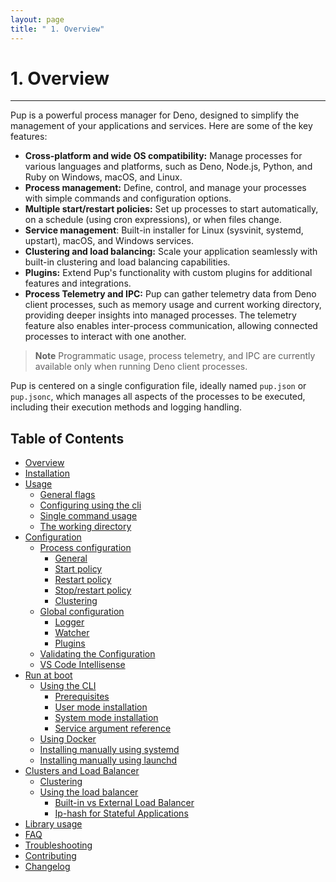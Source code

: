 ```yaml
---
layout: page
title: " 1. Overview"
---
```


# 1. Overview

---

Pup is a powerful process manager for Deno, designed to simplify the management of your applications and services. Here are some of the key features:

- **Cross-platform and wide OS compatibility:** Manage processes for various languages and platforms, such as Deno, Node.js, Python, and Ruby on Windows, macOS, and Linux.
- **Process management:** Define, control, and manage your processes with simple commands and configuration options.
- **Multiple start/restart policies:** Set up processes to start automatically, on a schedule (using cron expressions), or when files change.
- **Service management**: Built-in installer for Linux (sysvinit, systemd, upstart), macOS, and Windows services.
- **Clustering and load balancing:** Scale your application seamlessly with built-in clustering and load balancing capabilities.
- **Plugins:** Extend Pup's functionality with custom plugins for additional features and integrations.
- **Process Telemetry and IPC:** Pup can gather telemetry data from Deno client processes, such as memory usage and current working directory, providing deeper insights into managed processes. The
  telemetry feature also enables inter-process communication, allowing connected processes to interact with one another.

> **Note** Programmatic usage, process telemetry, and IPC are currently available only when running Deno client processes.

Pup is centered on a single configuration file, ideally named `pup.json` or `pup.jsonc`, which manages all aspects of the processes to be executed, including their execution methods and logging
handling.

## Table of Contents

- [Overview](./)
- [Installation](./installation.html)
- [Usage](./usage.html)
  - [General flags](./usage.html#general-flags)
  - [Configuring using the cli](./usage.html#configuring-using-the-cli)
  - [Single command usage](./usage.html#single-command-usage)
  - [The working directory](./usage.html#working-directory)
- [Configuration](./configuration.html)
  - [Process configuration](./configuration.html#process-configuration)
    - [General](./configuration.html#general)
    - [Start policy](./configuration.html#start-policy)
    - [Restart policy](./configuration.html#restart-policy)
    - [Stop/restart policy](./configuration.html#stop-restart-policy)
    - [Clustering](./configuration.html#clustering)
  - [Global configuration](./configuration.html#global-configuration)
    - [Logger](./configuration.html#watcher)
    - [Watcher](./configuration.html#logger)
    - [Plugins](./configuration.html#plugins)
  - [Validating the Configuration](./configuration.html#validating-the-configuration)
  - [VS Code Intellisense](./configuration.html#vs-code-intellisense)
- [Run at boot](./service.html)
  - [Using the CLI](./service.html#using-the-cli)
    - [Prerequisites](./service.html#prerequisites)
    - [User mode installation](./service.html#user-mode-installation)
    - [System mode installation](./service.html#system-mode-installation)
    - [Service argument reference](./service.html#service-argument-reference)
  - [Using Docker](./service.html#using-docker)
  - [Installing manually using systemd](./service.html#manual-guide-using-systemd)
  - [Installing manually using launchd](./service.html#manual-guide-using-launchd)
- [Clusters and Load Balancer](./scaling.html)
  - [Clustering](./scaling.html#clustering)
  - [Using the load balancer](./scaling.html#using-the-load-balancer)
    - [Built-in vs External Load Balancer](./scaling.html#built-in-vs-external-load-balancer)
    - [Ip-hash for Stateful Applications](./scaling.html#ip-hash-for-stateful-applications)
- [Library usage](./library.html)
- [FAQ](./faq.html#faq)
- [Troubleshooting](./troubleshooting.html)
- [Contributing](./contributing.html)
- [Changelog](./changelog.html)
